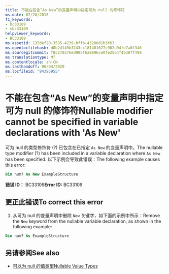 ```yaml
---
title: 不能在包含“As New”的变量声明中指定可为 null 的修饰符
ms.date: 07/20/2015
f1_keywords:
- bc33109
- vbc33109
helpviewer_keywords:
- BC33109
ms.assetid: 135def20-3535-4239-bffb-43208d1b3f63
ms.openlocfilehash: d8b2d149b3243cc181481627c982a94fe7a0f346
ms.sourcegitcommit: f8c270376ed905f6a8896ce0fe25b4f4b38ff498
ms.translationtype: MT
ms.contentlocale: zh-CN
ms.lasthandoff: 06/04/2020
ms.locfileid: "84395955"
---
```

# <a name="nullable-modifier-cannot-be-specified-in-variable-declarations-with-as-new"></a><span data-ttu-id="1b094-102">不能在包含“As New”的变量声明中指定可为 null 的修饰符</span><span class="sxs-lookup"><span data-stu-id="1b094-102">Nullable modifier cannot be specified in variable declarations with 'As New'</span></span>
<span data-ttu-id="1b094-103">可为 null 的类型修饰符 (?) 已包含在已指定 `As New` 的变量声明中。</span><span class="sxs-lookup"><span data-stu-id="1b094-103">The nullable type modifier (?) has been included in a variable declaration where `As New` has been specified.</span></span> <span data-ttu-id="1b094-104">以下示例会导致此错误：</span><span class="sxs-lookup"><span data-stu-id="1b094-104">The following example causes this error:</span></span>  
  
```vb  
Dim num? As New ExampleStructure  
```  
  
 <span data-ttu-id="1b094-105">**错误 ID：** BC33109</span><span class="sxs-lookup"><span data-stu-id="1b094-105">**Error ID:** BC33109</span></span>  
  
## <a name="to-correct-this-error"></a><span data-ttu-id="1b094-106">更正此错误</span><span class="sxs-lookup"><span data-stu-id="1b094-106">To correct this error</span></span>  
  
1. <span data-ttu-id="1b094-107">从可为 null 的变量声明中删除 `New` 关键字，如下面的示例中所示：</span><span class="sxs-lookup"><span data-stu-id="1b094-107">Remove the `New` keyword from the nullable variable declaration, as shown in the following example:</span></span>  
  
```vb  
Dim num? As ExampleStructure  
```  
  
## <a name="see-also"></a><span data-ttu-id="1b094-108">另请参阅</span><span class="sxs-lookup"><span data-stu-id="1b094-108">See also</span></span>

- [<span data-ttu-id="1b094-109">可以为 null 的值类型</span><span class="sxs-lookup"><span data-stu-id="1b094-109">Nullable Value Types</span></span>](../programming-guide/language-features/data-types/nullable-value-types.md)
